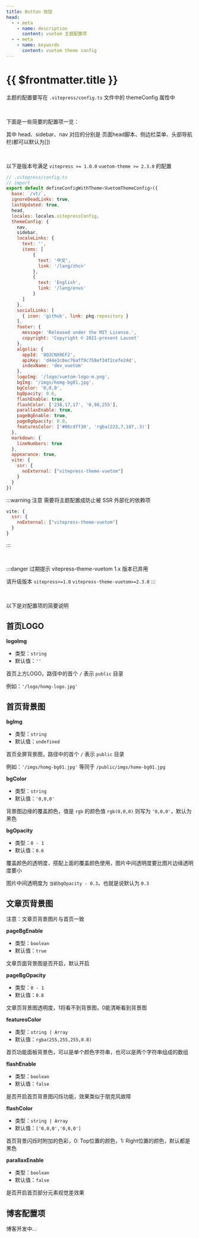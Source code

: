 ```yaml
--- 
title: Button 按钮
head:
  - - meta
    - name: description
      content: vuetom 主题配置项
  - - meta
    - name: keywords
      content: vuetom theme config
---
```


# {{ $frontmatter.title }}

主题的配置要写在 `.vitepress/config.ts` 文件中的 themeConfig 属性中

<br>

下面是一些简要的配置项一览：

其中 head、sidebar、nav 对应的分别是 页面head脚本、侧边栏菜单、头部导航栏(都可以默认为[])

<br>

以下是版本号满足 `vitepress >= 1.0.0` `vuetom-theme >= 2.3.0` 的配置

```js macos
// .vitepress/config.ts
// import ...
export default defineConfigWithTheme<VuetomThemeConfig>({
  base: `/vt/`,
  ignoreDeadLinks: true,
  lastUpdated: true,
  head,
  locales: locales.vitepressConfig,
  themeConfig: {
    nav,
    sidebar,
    localeLinks: {
      text: '',
      items: [
          {
            text: '中文',
            link: '/lang/zhcn'
          },
          {
            text: 'English',
            link: '/lang/enus'
          }
      ]
    },
    socialLinks: [
      { icon: 'github', link: pkg.repository }
    ],
    footer: {
      message: 'Released under the MIT License.',
      copyright: 'Copyright © 2021-present Lauset'
    },
    algolia: {
      appId: '8Q3CNX0EF2',
      apiKey: 'd44e3c8ec76aff9c758ef34f2cefe24d',
      indexName: 'dev_vuetom'
    },
    logoImg: '/logo/vuetom-logo-m.png',
    bgImg: '/imgs/homg-bg01.jpg',
    bgColor: '0,0,0',
    bgOpacity: 0.6,
    flashEnable: true,
    flashColor: ['238,17,17', '0,98,255'],
    parallaxEnable: true,
    pageBgEnable: true,
    pageBgOpacity: 0.8,
    featuresColor: ['#06cdff30', 'rgba(223,7,107,.3)']
  },
  markdown: {
    lineNumbers: true
  },
  appearance: true,
  vite: {
    ssr: {
      noExternal: ["vitepress-theme-vuetom"]
    }
  }
})
```

:::warning 注意
需要将主题配置成防止被 SSR 外部化的依赖项

```js
vite: {
  ssr: {
    noExternal: ["vitepress-theme-vuetom"]
  }
}
```

:::

<br>

:::danger 过期提示
vitepress-theme-vuetom 1.x 版本已弃用

请升级版本 `vitepress>=1.0` `vitepress-theme-vuetom>=2.3.0`
:::

<br />

以下是对配置项的简要说明

## 首页LOGO

**logoImg**

- 类型：`string`
- 默认值：`''`

首页上方LOGO，路径中的首个 `/` 表示 `public` 目录

例如：`'/logo/homg-logo.jpg'`

## 首页背景图

**bgImg**

- 类型：`string`
- 默认值：`undefined`

首页全屏背景图，路径中的首个 `/` 表示 `public` 目录

例如：`'/imgs/homg-bg01.jpg'` 等同于 `/public/imgs/home-bg01.jpg`

**bgColor**

- 类型：`string`
- 默认值：`'0,0,0'`

背景图边缘的覆盖颜色，值是 `rgb` 的颜色值 `rgb(0,0,0)` 则写为 `'0,0,0'`，默认为黑色

**bgOpacity**

- 类型：`0 - 1`
- 默认值：`0.6`

覆盖颜色的透明度，搭配上面的覆盖颜色使用，图片中间透明度要比图片边缘透明度要小

图片中间透明度为 `当前bgOpacity - 0.3`，也就是说默认为 `0.3`

## 文章页背景图

注意：文章页背景图片与首页一致

**pageBgEnable**

- 类型：`boolean`
- 默认值：`true`

文章页面背景图是否开启，默认开启

**pageBgOpacity**

- 类型：`0 - 1`
- 默认值：`0.8`

文章页背景图透明度，1将看不到背景图，0能清晰看到背景图

**featuresColor**

- 类型：`string | Array`
- 默认值：`rgba(255,255,255,0.8)`

首页功能面板背景色，可以是单个颜色字符串，也可以是两个字符串组成的数组

**flashEnable**

- 类型：`boolean`
- 默认值：`false`

是否开启首页背景图闪烁功能，效果类似于朋克风故障

**flashColor**

- 类型：`string | Array`
- 默认值：`['0,0,0','0,0,0']`

首页背景闪烁时附加的色彩，0: Top位置的颜色，1: Right位置的颜色，默认都是黑色

**parallaxEnable**

- 类型：`boolean`
- 默认值：`false`

是否开启首页部分元素视觉差效果

## 博客配置项

博客开发中...